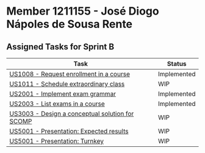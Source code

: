 # Member 1211155 - José Diogo Nápoles de Sousa Rente

## Assigned Tasks for Sprint B

| Task                                                         | Status      |
| ------------------------------------------------------------ | ----------- |
| [US1008 - Request enrollment in a course](us_1008/README.md) | Implemented |
| [US1011 - Schedule extraordinary class](/)                   | WIP         |
| [US2001 - Implement exam grammar](us_2001/grammar_manual.md) | Implemented |
| [US2003 - List exams in a course](us_2003/README.md)         | Implemented |
| [US3003 - Design a conceptual solution for SCOMP](/)         | WIP         |
| [US5001 - Presentation: Expected results](/)                 | WIP         |
| [US5001 - Presentation: Turnkey](/)                          | WIP         |
